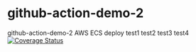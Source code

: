 # github-action-demo-2
github-action-demo-2
AWS ECS deploy
test1
test2
test3
test4
[![Coverage Status](https://coveralls.io/repos/github/bakuppus/github-action-demo-2/badge.svg?branch=main)](https://coveralls.io/github/bakuppus/github-action-demo-2?branch=main)
